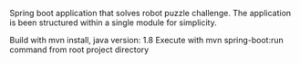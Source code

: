 Spring boot application that solves robot puzzle challenge.
The application is been structured within a single module for simplicity.


Build with mvn install,  java version: 1.8
Execute with mvn spring-boot:run command from root project directory 
